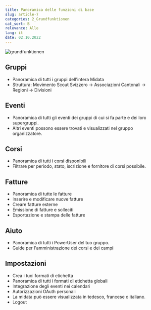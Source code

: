 ```yaml
---
title: Panoramica delle funzioni di base
slug: article-7
categories: 2_Grundfunktionen
cat_sort: B
relevance: Alle
lang: it
date: 02.10.2022
---
```


![grundfunktionen](/docu/images/basicfunctions/grundfunktionen_it.jpg)

## Gruppi
- Panoramica di tutti i gruppi dell'intera Midata
- Struttura: Movimento Scout Svizzero -> Associazioni Cantonali -> Regioni -> Divisioni 

## Eventi 
- Panoramica di tutti gli eventi dei gruppi di cui si fa parte e dei loro supergruppi.  
- Altri eventi possono essere trovati e visualizzati nel gruppo organizzatore. 

## Corsi 
- Panoramica di tutti i corsi disponibili  
- Filtrare per periodo, stato, iscrizione e fornitore di corsi possibile.  

## Fatture 
- Panoramica di tutte le fatture 
- Inserire e modificare nuove fatture
- Creare fatture esterne  
- Emissione di fatture e solleciti 
- Esportazione e stampa delle fatture  

## Aiuto 
- Panoramica di tutti i PowerUser del tuo gruppo. 
- Guide per l'amministrazione dei corsi e dei campi 

## Impostazioni  
- Crea i tuoi formati di etichetta 
- Panoramica di tutti i formati di etichetta globali 
- Integrazione degli eventi nei calendari 
- Autorizzazioni OAuth personali  
- La midata può essere visualizzata in tedesco, francese o italiano. 
- Logout 
